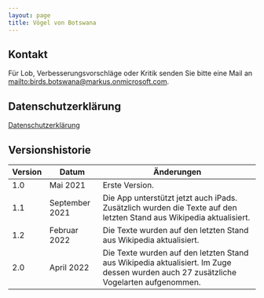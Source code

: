 ```yaml
---
layout: page
title: Vögel von Botswana
---
```


## Kontakt

Für Lob, Verbesserungsvorschläge oder Kritik senden Sie bitte eine Mail an <mailto:birds.botswana@markus.onmicrosoft.com>.

## Datenschutzerklärung

[Datenschutzerklärung](privacy-policy.html)

## Versionshistorie

| Version | Datum          | Änderungen     |
| ------- | -------------- | -------------- |
| 1.0     | Mai 2021       | Erste Version. |
| 1.1     | September 2021 | Die App unterstützt jetzt auch iPads. Zusätzlich wurden die Texte auf den letzten Stand aus Wikipedia aktualisiert. |
| 1.2     | Februar 2022   | Die Texte wurden auf den letzten Stand aus Wikipedia aktualisiert. |
| 2.0     | April 2022     | Die Texte wurden auf den letzten Stand aus Wikipedia aktualisiert. Im Zuge dessen wurden auch 27 zusätzliche Vogelarten aufgenommen. |
